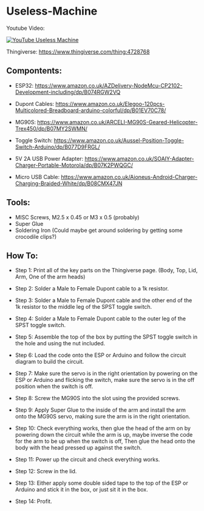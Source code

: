 # Useless-Machine 

Youtube Video:

[![YouTube Useless Machine](https://img.youtube.com/vi/JTmxeeUtsnk/0.jpg)](https://www.youtube.com/watch?v=JTmxeeUtsnk)

Thingiverse:
https://www.thingiverse.com/thing:4728768

## Compontents:
* ESP32: https://www.amazon.co.uk/AZDelivery-NodeMcu-CP2102-Development-including/dp/B074RGW2VQ

* Dupont Cables: https://www.amazon.co.uk/Elegoo-120pcs-Multicolored-Breadboard-arduino-colorful/dp/B01EV70C78/

* MG90S: https://www.amazon.co.uk/ARCELI-MG90S-Geared-Helicopter-Trex450/dp/B07MY2SWMN/

* Toggle Switch: https://www.amazon.co.uk/Aussel-Position-Toggle-Switch-Arduino/dp/B077D9FRGL/

* 5V 2A USB Power Adapter: https://www.amazon.co.uk/SOAIY-Adapter-Charger-Portable-Motorola/dp/B07K2PWQGC/

* Micro USB Cable: https://www.amazon.co.uk/Aioneus-Android-Charger-Charging-Braided-White/dp/B08CMX47JN


## Tools:
* MISC Screws, M2.5 x 0.45 or M3 x 0.5 (probably)
* Super Glue
* Soldering Iron (Could maybe get around soldering by getting some crocodile clips?)


## How To:
* Step 1: Print all of the key parts on the Thingiverse page. (Body, Top, Lid, Arm, One of the arm heads)

* Step 2: Solder a Male to Female Dupont cable to a 1k resistor.

* Step 3: Solder a Male to Female Dupont cable and the other end of the 1k resistor to the middle leg of the SPST toggle switch.

* Step 4: Solder a Male to Female Dupont cable to the outer leg of the SPST toggle switch.

* Step 5: Assemble the top of the box by putting the SPST toggle switch in the hole and using the nut included.

* Step 6: Load the code onto the ESP or Arduino and follow the circuit diagram to build the circuit.

* Step 7: Make sure the servo is in the right orientation by powering on the ESP or Arduino and flicking the switch, make sure the servo is in the off position when the switch is off.

* Step 8: Screw the MG90S into the slot using the provided screws.

* Step 9: Apply Super Glue to the inside of the arm and install the arm onto the MG90S servo, making sure the arm is in the right orientation.

* Step 10: Check everything works, then glue the head of the arm on by powering down the circuit while the arm is up, maybe inverse the code for the arm to be up when the switch is off, Then glue the head onto the body with the head pressed up against the switch.

* Step 11: Power up the circuit and check everything works.

* Step 12: Screw in the lid.

* Step 13: Either apply some double sided tape to the top of the ESP or Arduino and stick it in the box, or just sit it in the box.

* Step 14: Profit.

